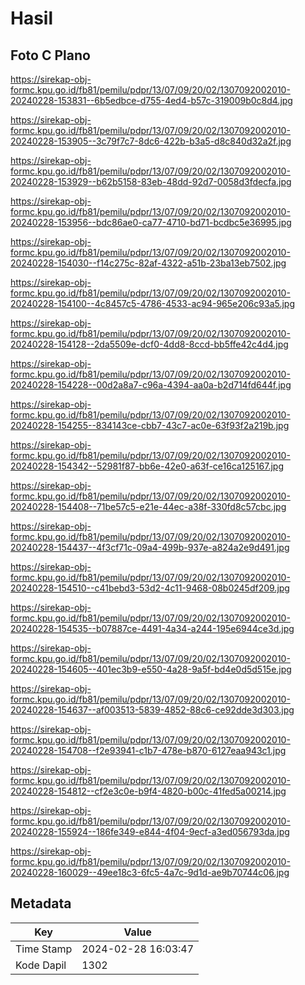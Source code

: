 # Hasil

## Foto C Plano

https://sirekap-obj-formc.kpu.go.id/fb81/pemilu/pdpr/13/07/09/20/02/1307092002010-20240228-153831--6b5edbce-d755-4ed4-b57c-319009b0c8d4.jpg

https://sirekap-obj-formc.kpu.go.id/fb81/pemilu/pdpr/13/07/09/20/02/1307092002010-20240228-153905--3c79f7c7-8dc6-422b-b3a5-d8c840d32a2f.jpg

https://sirekap-obj-formc.kpu.go.id/fb81/pemilu/pdpr/13/07/09/20/02/1307092002010-20240228-153929--b62b5158-83eb-48dd-92d7-0058d3fdecfa.jpg

https://sirekap-obj-formc.kpu.go.id/fb81/pemilu/pdpr/13/07/09/20/02/1307092002010-20240228-153956--bdc86ae0-ca77-4710-bd71-bcdbc5e36995.jpg

https://sirekap-obj-formc.kpu.go.id/fb81/pemilu/pdpr/13/07/09/20/02/1307092002010-20240228-154030--f14c275c-82af-4322-a51b-23ba13eb7502.jpg

https://sirekap-obj-formc.kpu.go.id/fb81/pemilu/pdpr/13/07/09/20/02/1307092002010-20240228-154100--4c8457c5-4786-4533-ac94-965e206c93a5.jpg

https://sirekap-obj-formc.kpu.go.id/fb81/pemilu/pdpr/13/07/09/20/02/1307092002010-20240228-154128--2da5509e-dcf0-4dd8-8ccd-bb5ffe42c4d4.jpg

https://sirekap-obj-formc.kpu.go.id/fb81/pemilu/pdpr/13/07/09/20/02/1307092002010-20240228-154228--00d2a8a7-c96a-4394-aa0a-b2d714fd644f.jpg

https://sirekap-obj-formc.kpu.go.id/fb81/pemilu/pdpr/13/07/09/20/02/1307092002010-20240228-154255--834143ce-cbb7-43c7-ac0e-63f93f2a219b.jpg

https://sirekap-obj-formc.kpu.go.id/fb81/pemilu/pdpr/13/07/09/20/02/1307092002010-20240228-154342--52981f87-bb6e-42e0-a63f-ce16ca125167.jpg

https://sirekap-obj-formc.kpu.go.id/fb81/pemilu/pdpr/13/07/09/20/02/1307092002010-20240228-154408--71be57c5-e21e-44ec-a38f-330fd8c57cbc.jpg

https://sirekap-obj-formc.kpu.go.id/fb81/pemilu/pdpr/13/07/09/20/02/1307092002010-20240228-154437--4f3cf71c-09a4-499b-937e-a824a2e9d491.jpg

https://sirekap-obj-formc.kpu.go.id/fb81/pemilu/pdpr/13/07/09/20/02/1307092002010-20240228-154510--c41bebd3-53d2-4c11-9468-08b0245df209.jpg

https://sirekap-obj-formc.kpu.go.id/fb81/pemilu/pdpr/13/07/09/20/02/1307092002010-20240228-154535--b07887ce-4491-4a34-a244-195e6944ce3d.jpg

https://sirekap-obj-formc.kpu.go.id/fb81/pemilu/pdpr/13/07/09/20/02/1307092002010-20240228-154605--401ec3b9-e550-4a28-9a5f-bd4e0d5d515e.jpg

https://sirekap-obj-formc.kpu.go.id/fb81/pemilu/pdpr/13/07/09/20/02/1307092002010-20240228-154637--af003513-5839-4852-88c6-ce92dde3d303.jpg

https://sirekap-obj-formc.kpu.go.id/fb81/pemilu/pdpr/13/07/09/20/02/1307092002010-20240228-154708--f2e93941-c1b7-478e-b870-6127eaa943c1.jpg

https://sirekap-obj-formc.kpu.go.id/fb81/pemilu/pdpr/13/07/09/20/02/1307092002010-20240228-154812--cf2e3c0e-b9f4-4820-b00c-41fed5a00214.jpg

https://sirekap-obj-formc.kpu.go.id/fb81/pemilu/pdpr/13/07/09/20/02/1307092002010-20240228-155924--186fe349-e844-4f04-9ecf-a3ed056793da.jpg

https://sirekap-obj-formc.kpu.go.id/fb81/pemilu/pdpr/13/07/09/20/02/1307092002010-20240228-160029--49ee18c3-6fc5-4a7c-9d1d-ae9b70744c06.jpg


## Metadata

| Key        | Value               |
| ---------- | ------------------- |
| Time Stamp | 2024-02-28 16:03:47 |
| Kode Dapil | 1302                |



